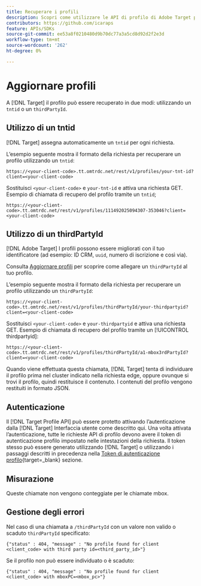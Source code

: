 ```yaml
---
title: Recuperare i profili
description: Scopri come utilizzare le API di profilo di Adobe Target per recuperare i dati dei visitatori da utilizzare in [!DNL Target].
contributors: https://github.com/icaraps
feature: APIs/SDKs
source-git-commit: ee53a8f0210480d9b70dc77a3a5cd8d92d2f2e3d
workflow-type: tm+mt
source-wordcount: '262'
ht-degree: 0%

---
```


# Aggiornare profili

A [!DNL Target] il profilo può essere recuperato in due modi: utilizzando un `tntid` o un `thirdPartyId`.

## Utilizzo di un tntid

[!DNL Target] assegna automaticamente un `tntid` per ogni richiesta.

L’esempio seguente mostra il formato della richiesta per recuperare un profilo utilizzando un `tntid`:

```
https://<your-client-code>.tt.omtrdc.net/rest/v1/profiles/your-tnt-id?client=<your-client-code>
```

Sostituisci `<your-client-code>` e `your-tnt-id` e attiva una richiesta GET. Esempio di chiamata di recupero del profilo tramite un `tntid`;

```
https://<your-client-code>.tt.omtrdc.net/rest/v1/profiles/111492025094307-353046?client=<your-client-code>
```

## Utilizzo di un thirdPartyId

[!DNL Adobe Target] I profili possono essere migliorati con il tuo identificatore (ad esempio: ID CRM, `uuid`, numero di iscrizione e così via).

Consulta [Aggiornare profili](/help/dev/administer/profile-api/profile-api-overview.md) per scoprire come allegare un `thirdPartyId` al tuo profilo.

L’esempio seguente mostra il formato della richiesta per recuperare un profilo utilizzando un `thirdPartyId`:

```
https://<your-client-code>.tt.omtrdc.net/rest/v1/profiles/thirdPartyId/your-thirdpartyid?client=<your-client-code>
```

Sostituisci `<your-client-code>` e `your-thirdpartyid` e attiva una richiesta GET. Esempio di chiamata di recupero del profilo tramite un [!UICONTROL thirdpartyid]:

```
https://<your-client-code>.tt.omtrdc.net/rest/v1/profiles/thirdPartyId/a1-mbox3rdPartyId?client=<your-client-code>
```

Quando viene effettuata questa chiamata, [!DNL Target] tenta di individuare il profilo prima nel cluster indicato nella richiesta edge, oppure ovunque si trovi il profilo, quindi restituisce il contenuto. I contenuti del profilo vengono restituiti in formato JSON.

## Autenticazione

Il [!DNL Target Profile API] può essere protetto attivando l’autenticazione dalla [!DNL Target] Interfaccia utente come descritto qui. Una volta attivata l’autenticazione, tutte le richieste API di profilo devono avere il token di autenticazione profilo impostato nelle intestazioni della richiesta. Il token stesso può essere generato utilizzando [!DNL Target] o utilizzando i passaggi descritti in precedenza nella [Token di autenticazione profilo](https://developers.adobetarget.com/api/#authentication-tokens){target=_blank} sezione.

## Misurazione

Queste chiamate non vengono conteggiate per le chiamate mbox.

## Gestione degli errori

Nel caso di una chiamata a `/thirdPartyId` con un valore non valido o scaduto `thirdPartyId` specificato:

```
{"status" : 404, "message" : "No profile found for client <client_code> with third party id=<third_party_id>"}
```

Se il profilo non può essere individuato o è scaduto:

```
{"status" : 404, "message" : "No profile found for client <client_code> with mboxPC=<mbox_pc>"}
```
